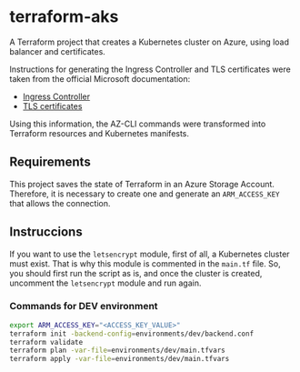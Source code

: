 # terraform-aks

A Terraform project that creates a Kubernetes cluster on Azure, using load balancer and certificates.

Instructions for generating the Ingress Controller and TLS certificates were taken from the official Microsoft documentation:

- [Ingress Controller](https://learn.microsoft.com/en-us/azure/aks/ingress-basic?tabs=azure-cli)
- [TLS certificates](https://learn.microsoft.com/en-us/azure/aks/ingress-tls?tabs=azure-cli)

Using this information, the AZ-CLI commands were transformed into Terraform resources and Kubernetes manifests.

## Requirements

This project saves the state of Terraform in an Azure Storage Account. Therefore, it is necessary to create one and generate an `ARM_ACCESS_KEY` that allows the connection.

## Instruccions

If you want to use the `letsencrypt` module, first of all, a Kubernetes cluster must exist. That is why this module is commented in the `main.tf` file. So, you should first run the script as is, and once the cluster is created, uncomment the `letsencrypt` module and run again.

### Commands for DEV environment

```bash
export ARM_ACCESS_KEY="<ACCESS_KEY_VALUE>"
terraform init -backend-config=environments/dev/backend.conf
terraform validate
terraform plan -var-file=environments/dev/main.tfvars
terraform apply -var-file=environments/dev/main.tfvars
```
